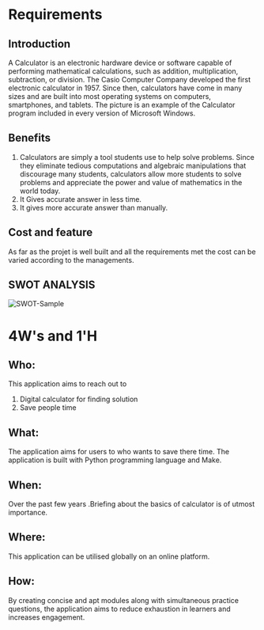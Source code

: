 
# Requirements


## Introduction
 A Calculator is an electronic hardware device or software capable of performing mathematical calculations, such as addition, multiplication, subtraction, or division. The Casio Computer Company developed the first electronic calculator in 1957. Since then, calculators have come in many sizes and are built into most operating systems on computers, smartphones, and tablets. The picture is an example of the Calculator program included in every version of Microsoft Windows.
 
 ## Benefits 

1. Calculators are simply a tool students use to help solve problems. Since they eliminate tedious computations and algebraic manipulations that discourage many students, calculators allow more students to solve problems and appreciate the power and value of mathematics in the world today.
2. It Gives accurate answer in less time.
3. It gives more accurate answer than manually.

## Cost and feature
As far as the projet is well built and all the requirements met the cost can be varied according to the managements.

## SWOT ANALYSIS
![SWOT-Sample](swotanalysis.png)

# 4W&#39;s and 1&#39;H

## Who:


This application aims to reach out to
1.	Digital calculator for finding solution
2.	Save people time


## What:

The application aims for users to who wants to save there time.
The application is built with Python programming language and Make.


## When:

Over the past few years .Briefing about the basics of calculator is of utmost importance.

## Where:

This application can be utilised globally on an online platform.

## How:

By creating concise and apt modules along with simultaneous practice questions,
the application aims to reduce exhaustion in learners and increases engagement.



